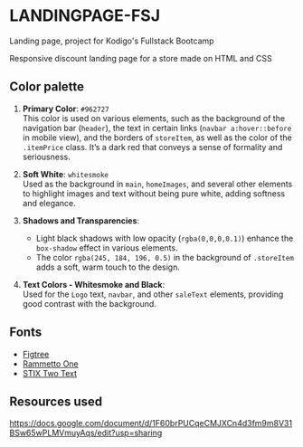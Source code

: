 # LANDINGPAGE-FSJ

Landing page, project for Kodigo's Fullstack Bootcamp

Responsive discount landing page for a store made on HTML and CSS

## Color palette

1. **Primary Color**: `#962727`  
   This color is used on various elements, such as the background of the navigation bar (`header`), the text in certain links (`navbar a:hover::before` in mobile view), and the borders of `storeItem`, as well as the color of the `.itemPrice` class. It’s a dark red that conveys a sense of formality and seriousness.

2. **Soft White**: `whitesmoke`  
   Used as the background in `main`, `homeImages`, and several other elements to highlight images and text without being pure white, adding softness and elegance.

3. **Shadows and Transparencies**:  
   - Light black shadows with low opacity (`rgba(0,0,0,0.1)`) enhance the `box-shadow` effect in various elements.
   - The color `rgba(245, 184, 196, 0.5)` in the background of `.storeItem` adds a soft, warm touch to the design.

4. **Text Colors - Whitesmoke and Black**:  
   Used for the `Logo` text, `navbar`, and other `saleText` elements, providing good contrast with the background.

## Fonts

* [Figtree](https://fonts.google.com/specimen/Figtree)
* [Rammetto One](https://fonts.google.com/specimen/Rammetto+One)
* [STIX Two Text](https://fonts.google.com/specimen/STIX+Two+Text)

## Resources used

https://docs.google.com/document/d/1F60brPUCqeCMJXCn4d3fm9m8V31BSw65wPLMVmuyAqs/edit?usp=sharing
